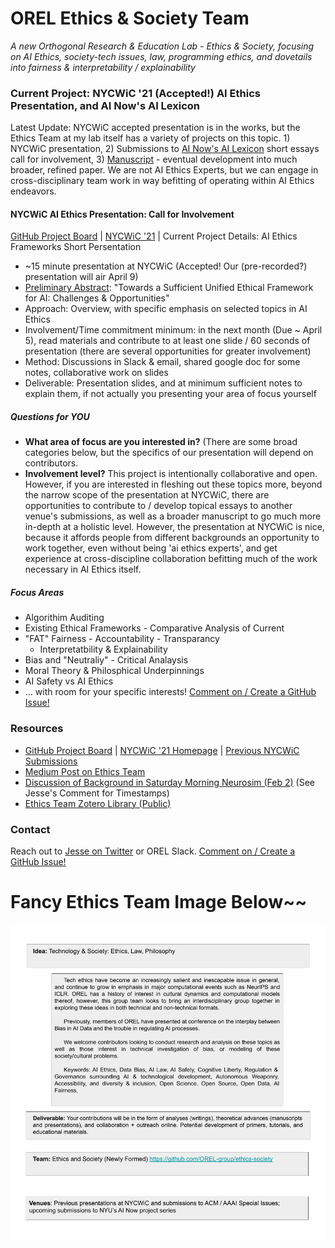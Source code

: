 # OREL Ethics & Society Team
*A new Orthogonal Research & Education Lab - Ethics &amp; Society, focusing on AI Ethics, society-tech issues, law, programming ethics, and dovetails into fairness &amp; interpretability / explainability*

### Current Project: NYCWiC '21 (Accepted!) AI Ethics Presentation, and AI Now's AI Lexicon

Latest Update: NYCWiC accepted presentation is in the works, but the Ethics Team at my lab itself has a variety of projects on this topic. 1) NYCWiC presentation, 2) Submissions to [AI Now's AI Lexicon](https://github.com/OREL-group/ethics-society/issues/1) short essays call for involvement, 3) [Manuscript](https://github.com/OREL-group/ethics-society/issues/8) - eventual development into much broader, refined paper. We are not AI Ethics Experts, but we can engage in cross-disciplinary team work in way befitting of operating within AI Ethics endeavors. 

#### NYCWiC AI Ethics Presentation: Call for Involvement
[GitHub Project Board](https://github.com/orgs/OREL-group/projects/6) | [NYCWiC '21](www.nycwic.org/) | Current Project Details: AI Ethics Frameworks Short Persentation 

- ~15 minute presentation at NYCWiC (Accepted! Our (pre-recorded?) presentation will air April 9)
- [Preliminary Abstract](https://github.com/OREL-group/ethics-society/blob/main/Proposals/NYCWiC-2021.md#abstract-submission): "Towards a Sufficient Unified Ethical Framework for AI: Challenges & Opportunities"
- Approach: Overview, with specific emphasis on selected topics in AI Ethics
- Involvement/Time commitment minimum: in the next month (Due ~ April 5), read materials and contribute to at least one slide / 60 seconds of presentation (there are several opportunities for greater involvement)
- Method: Discussions in Slack & email, shared google doc for some notes, collaborative work on slides
- Deliverable: Presentation slides, and at minimum sufficient notes to explain them, if not actually you presenting your area of focus yourself 


##### Questions for YOU
- **What area of focus are you interested in?** (There are some broad categories below, but the specifics of our presentation will depend on contributors. 
- **Involvement level?** This project is intentionally collaborative and open. However, if you are interested in fleshing out these topics more, beyond the narrow scope of the presentation at NYCWiC, there are opportunities to contribute to / develop topical essays to another venue's submissions, as well as a broader manuscript to go much more in-depth at a holistic level. However, the presentation at NYCWiC is nice, because it affords people from different backgrounds  an opportunity to work together, even without being 'ai ethics experts', and get experience at cross-discipline collaboration befitting much of the work necessary in AI Ethics itself. 

##### Focus Areas
- Algorithim Auditing
- Existing Ethical Frameworks - Comparative Analysis of Current 
- "FAT" Fairness - Accountability - Transparancy
  - Interpretatbility & Explainability
- Bias and "Neutraliy" - Critical Analaysis
- Moral Theory & Philosphical Underpinnings
- AI Safety vs AI Ethics
- ... with room for your specific interests! [Comment on / Create a GitHub Issue!](https://github.com/orgs/OREL-group/projects/6)

### Resources
- [GitHub Project Board](https://github.com/orgs/OREL-group/projects/6) | [NYCWiC '21 Homepage](www.nycwic.org/) | [Previous NYCWiC Submissions](https://www.researchgate.net/publication/339813839_Bridging_the_Gap_An_Interdisciplinary_Examination_of_Implementing_AI_Ethics)
- [Medium Post on Ethics Team](https://medium.com/orel-group/society-ethics-team-nycwic-lab-news-smn-21-02-06-504ce6151366)
- [Discussion of Background in Saturday Morning Neurosim (Feb 2)](https://www.youtube.com/watch?v=bUQDJJ6ABpM&lc=UgzgzUGNV8qOakUV0Z94AaABAg) (See Jesse's Comment for Timestamps)
- [Ethics Team Zotero Library (Public)](https://www.zotero.org/groups/2574810/orel/collections/AQ63PAPK)


### Contact
Reach out to [Jesse on Twitter](https://twitter.com/JesParent) or OREL Slack. [Comment on / Create a GitHub Issue!](https://github.com/orgs/OREL-group/projects/6)


# Fancy Ethics Team Image Below~~
![Project Overview Card](TechSociety-Card.png)
